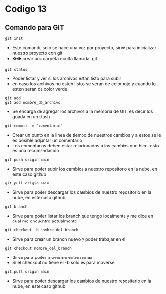 # Codigo 13

## Comando para GIT
```
git init
```
- Este comando solo se hace una vez por proyecto, sirve para inicializar nuestro proyecto con git
- :eye::eye: crear una  carpeta oculta llamada .git


```
git status
```
- Poder listar y ver si los archivos estan listo para subir
- en caso los archivos no esten listos se veran de color rojo y cuando lo esten seran de color verde

```
git add .
git add nombre_de_archivo
```
- Se encarga de agregar los archivos a la memoria de GIT, es decir los guada en un stash

```
git commit -m "comentario"
```
- Crear un punto en la linea de tiempo  de nuestros cambios y a estos se le es posible adjuntar un comentario
-  Los comentarios deben estar relacionados a los cambios que hice, esto es una recomendación

```
git push origin main
```
- Sirve para poder subir los cambios a nuestro repositorio en la nube, en este caso github

```
git pull origin main
```
- Sirve para poder descargar los cambios de nuestro repositorio en la nube, en este caso github

```
git branch
```
- Sirve para poder listar los branch que tengo localmente y me dice en cual me encuentro actualmente

```
git checkout -b nombre_del_branch
```
- Sirve para crear un branch nuevo y poder trabajar en el

```
git checkout nombre_del_branch
```
- Sirve para poder moverme entre ramas
- Si el checkout no tiene el -b solo es para moverse


```
git pull origin main
```
- Sirve para poder descargar los cambios de nuestro repositario en la nube, en este caso github